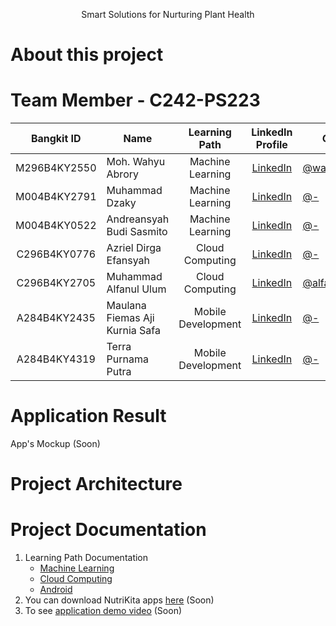 <div align="center">
  <p>Smart Solutions for Nurturing Plant Health</p>
</div>

# About this project


# Team Member - C242-PS223
<div align="center">
  
| Bangkit ID       |           Name            |   Learning Path    | LinkedIn Profile | Github | Status |
|:----------------:|---------------------------|:------------------:|:-----------------------------------------:|-------------------------------------------------------------------|:---------------------------------|
| M296B4KY2550     | Moh. Wahyu Abrory               | Machine Learning   | [LinkedIn](https://www.linkedin.com/in/wahyuabrory/) | [@wahyuabrory](https://github.com/wahyuabrory) | Active |
| M004B4KY2791     | Muhammad Dzaky                  | Machine Learning   | [LinkedIn](https://www.linkedin.com/in/) | [@-](https://github.com/) | Active |
| M004B4KY0522     | Andreansyah Budi Sasmito        | Machine Learning   | [LinkedIn](https://www.linkedin.com/in//) | [@-](https://github.com/) | Active |
| C296B4KY0776     | Azriel Dirga Efansyah           | Cloud Computing    | [LinkedIn](https://www.linkedin.com/in/azriel-dirga-efansyah-288a12297/) | [@-](https://github.com/) | Active |
| C296B4KY2705     | Muhammad Alfanul Ulum           | Cloud Computing    | [LinkedIn](https://id.linkedin.com/in/alfan-ulum-4b30b0275) | [@alfanulum](https://github.com/alfanulum) | Active |
| A284B4KY2435     | Maulana Fiemas Aji Kurnia Safa  | Mobile Development | [LinkedIn](https://www.linkedin.com/in/) | [@-](https://github.com/) | Active |
| A284B4KY4319     | Terra Purnama Putra             | Mobile Development | [LinkedIn](https://www.linkedin.com/in/) | [@-](https://github.com/) | Active |

</div>

# Application Result
App's Mockup (Soon)

# Project Architecture

# Project Documentation
1. Learning Path Documentation
    - [Machine Learning](https://github.com/Bangkit-2023-Capstone-CH2-PS307/ML)
    - [Cloud Computing](https://github.com/Bangkit-2023-Capstone-CH2-PS307/CC)
    - [Android](https://github.com/Bangkit-2023-Capstone-CH2-PS307/MD)
2. You can download NutriKita apps [here]() (Soon)
3. To see [application demo video]() (Soon)
